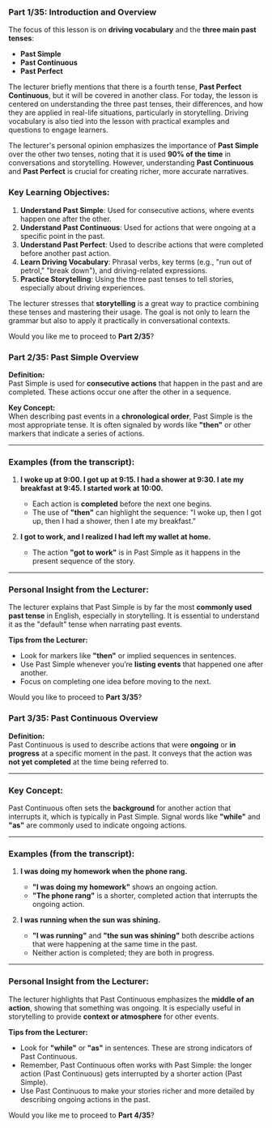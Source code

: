 ### Part 1/35: **Introduction and Overview**

The focus of this lesson is on **driving vocabulary** and the **three main past tenses**:

- **Past Simple**
- **Past Continuous**
- **Past Perfect**

The lecturer briefly mentions that there is a fourth tense, **Past Perfect Continuous**, but it will be covered in another class. For today, the lesson is centered on understanding the three past tenses, their differences, and how they are applied in real-life situations, particularly in storytelling. Driving vocabulary is also tied into the lesson with practical examples and questions to engage learners.

The lecturer's personal opinion emphasizes the importance of **Past Simple** over the other two tenses, noting that it is used **90% of the time** in conversations and storytelling. However, understanding **Past Continuous** and **Past Perfect** is crucial for creating richer, more accurate narratives.

### Key Learning Objectives:

1. **Understand Past Simple**: Used for consecutive actions, where events happen one after the other.
2. **Understand Past Continuous**: Used for actions that were ongoing at a specific point in the past.
3. **Understand Past Perfect**: Used to describe actions that were completed before another past action.
4. **Learn Driving Vocabulary**: Phrasal verbs, key terms (e.g., "run out of petrol," "break down"), and driving-related expressions.
5. **Practice Storytelling**: Using the three past tenses to tell stories, especially about driving experiences.

The lecturer stresses that **storytelling** is a great way to practice combining these tenses and mastering their usage. The goal is not only to learn the grammar but also to apply it practically in conversational contexts.

Would you like me to proceed to **Part 2/35**?

### Part 2/35: **Past Simple Overview**

**Definition:**  
Past Simple is used for **consecutive actions** that happen in the past and are completed. These actions occur one after the other in a sequence.

**Key Concept:**  
When describing past events in a **chronological order**, Past Simple is the most appropriate tense. It is often signaled by words like **"then"** or other markers that indicate a series of actions.

---

### Examples (from the transcript):

1. **I woke up at 9:00. I got up at 9:15. I had a shower at 9:30. I ate my breakfast at 9:45. I started work at 10:00.**
    
    - Each action is **completed** before the next one begins.
    - The use of **"then"** can highlight the sequence: "I woke up, then I got up, then I had a shower, then I ate my breakfast."
2. **I got to work, and I realized I had left my wallet at home.**
    
    - The action **"got to work"** is in Past Simple as it happens in the present sequence of the story.

---

### Personal Insight from the Lecturer:

The lecturer explains that Past Simple is by far the most **commonly used past tense** in English, especially in storytelling. It is essential to understand it as the "default" tense when narrating past events.

**Tips from the Lecturer:**

- Look for markers like **"then"** or implied sequences in sentences.
- Use Past Simple whenever you’re **listing events** that happened one after another.
- Focus on completing one idea before moving to the next.

Would you like to proceed to **Part 3/35**?

### Part 3/35: **Past Continuous Overview**

**Definition:**  
Past Continuous is used to describe actions that were **ongoing** or **in progress** at a specific moment in the past. It conveys that the action was **not yet completed** at the time being referred to.

---

### Key Concept:

Past Continuous often sets the **background** for another action that interrupts it, which is typically in Past Simple. Signal words like **"while"** and **"as"** are commonly used to indicate ongoing actions.

---

### Examples (from the transcript):

1. **I was doing my homework when the phone rang.**
    
    - **"I was doing my homework"** shows an ongoing action.
    - **"The phone rang"** is a shorter, completed action that interrupts the ongoing action.
2. **I was running when the sun was shining.**
    
    - **"I was running"** and **"the sun was shining"** both describe actions that were happening at the same time in the past.
    - Neither action is completed; they are both in progress.

---

### Personal Insight from the Lecturer:

The lecturer highlights that Past Continuous emphasizes the **middle of an action**, showing that something was ongoing. It is especially useful in storytelling to provide **context or atmosphere** for other events.

**Tips from the Lecturer:**

- Look for **"while"** or **"as"** in sentences. These are strong indicators of Past Continuous.
- Remember, Past Continuous often works with Past Simple: the longer action (Past Continuous) gets interrupted by a shorter action (Past Simple).
- Use Past Continuous to make your stories richer and more detailed by describing ongoing actions in the past.

Would you like me to proceed to **Part 4/35**?